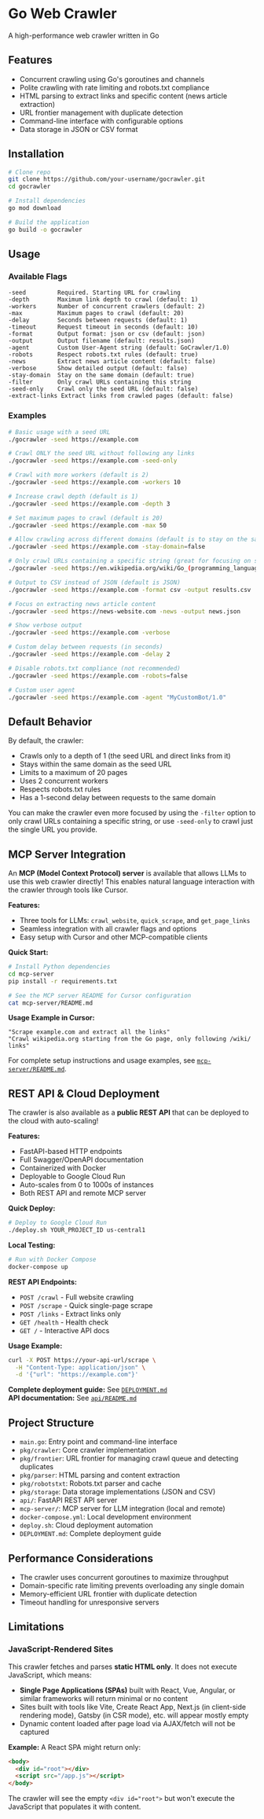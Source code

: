 # Go Web Crawler

A high-performance web crawler written in Go

## Features

- Concurrent crawling using Go's goroutines and channels
- Polite crawling with rate limiting and robots.txt compliance
- HTML parsing to extract links and specific content (news article extraction)
- URL frontier management with duplicate detection
- Command-line interface with configurable options
- Data storage in JSON or CSV format

## Installation

```bash
# Clone repo
git clone https://github.com/your-username/gocrawler.git
cd gocrawler

# Install dependencies
go mod download

# Build the application
go build -o gocrawler
```

## Usage

### Available Flags

```
-seed         Required. Starting URL for crawling
-depth        Maximum link depth to crawl (default: 1)
-workers      Number of concurrent crawlers (default: 2)
-max          Maximum pages to crawl (default: 20)
-delay        Seconds between requests (default: 1)
-timeout      Request timeout in seconds (default: 10)
-format       Output format: json or csv (default: json)
-output       Output filename (default: results.json)
-agent        Custom User-Agent string (default: GoCrawler/1.0)
-robots       Respect robots.txt rules (default: true)
-news         Extract news article content (default: false)
-verbose      Show detailed output (default: false)
-stay-domain  Stay on the same domain (default: true)
-filter       Only crawl URLs containing this string
-seed-only    Crawl only the seed URL (default: false)
-extract-links Extract links from crawled pages (default: false)
```

### Examples

```bash
# Basic usage with a seed URL
./gocrawler -seed https://example.com

# Crawl ONLY the seed URL without following any links
./gocrawler -seed https://example.com -seed-only

# Crawl with more workers (default is 2)
./gocrawler -seed https://example.com -workers 10

# Increase crawl depth (default is 1)
./gocrawler -seed https://example.com -depth 3

# Set maximum pages to crawl (default is 20)
./gocrawler -seed https://example.com -max 50

# Allow crawling across different domains (default is to stay on the same domain)
./gocrawler -seed https://example.com -stay-domain=false

# Only crawl URLs containing a specific string (great for focusing on specific sections)
./gocrawler -seed https://en.wikipedia.org/wiki/Go_(programming_language) -filter "/wiki/"

# Output to CSV instead of JSON (default is JSON)
./gocrawler -seed https://example.com -format csv -output results.csv

# Focus on extracting news article content
./gocrawler -seed https://news-website.com -news -output news.json

# Show verbose output
./gocrawler -seed https://example.com -verbose

# Custom delay between requests (in seconds)
./gocrawler -seed https://example.com -delay 2

# Disable robots.txt compliance (not recommended)
./gocrawler -seed https://example.com -robots=false

# Custom user agent
./gocrawler -seed https://example.com -agent "MyCustomBot/1.0"
```

## Default Behavior

By default, the crawler:

- Crawls only to a depth of 1 (the seed URL and direct links from it)
- Stays within the same domain as the seed URL
- Limits to a maximum of 20 pages
- Uses 2 concurrent workers
- Respects robots.txt rules
- Has a 1-second delay between requests to the same domain

You can make the crawler even more focused by using the `-filter` option to only crawl URLs containing a specific string, or use `-seed-only` to crawl just the single URL you provide.

## MCP Server Integration

An **MCP (Model Context Protocol) server** is available that allows LLMs to use this web crawler directly! This enables natural language interaction with the crawler through tools like Cursor.

**Features:**

- Three tools for LLMs: `crawl_website`, `quick_scrape`, and `get_page_links`
- Seamless integration with all crawler flags and options
- Easy setup with Cursor and other MCP-compatible clients

**Quick Start:**

```bash
# Install Python dependencies
cd mcp-server
pip install -r requirements.txt

# See the MCP server README for Cursor configuration
cat mcp-server/README.md
```

**Usage Example in Cursor:**

```
"Scrape example.com and extract all the links"
"Crawl wikipedia.org starting from the Go page, only following /wiki/ links"
```

For complete setup instructions and usage examples, see [`mcp-server/README.md`](mcp-server/README.md).

## REST API & Cloud Deployment

The crawler is also available as a **public REST API** that can be deployed to the cloud with auto-scaling!

**Features:**

- FastAPI-based HTTP endpoints
- Full Swagger/OpenAPI documentation
- Containerized with Docker
- Deployable to Google Cloud Run
- Auto-scales from 0 to 1000s of instances
- Both REST API and remote MCP server

**Quick Deploy:**

```bash
# Deploy to Google Cloud Run
./deploy.sh YOUR_PROJECT_ID us-central1
```

**Local Testing:**

```bash
# Run with Docker Compose
docker-compose up
```

**REST API Endpoints:**

- `POST /crawl` - Full website crawling
- `POST /scrape` - Quick single-page scrape
- `POST /links` - Extract links only
- `GET /health` - Health check
- `GET /` - Interactive API docs

**Usage Example:**

```bash
curl -X POST https://your-api-url/scrape \
  -H "Content-Type: application/json" \
  -d '{"url": "https://example.com"}'
```

**Complete deployment guide:** See [`DEPLOYMENT.md`](DEPLOYMENT.md)  
**API documentation:** See [`api/README.md`](api/README.md)

## Project Structure

- `main.go`: Entry point and command-line interface
- `pkg/crawler`: Core crawler implementation
- `pkg/frontier`: URL frontier for managing crawl queue and detecting duplicates
- `pkg/parser`: HTML parsing and content extraction
- `pkg/robotstxt`: Robots.txt parser and cache
- `pkg/storage`: Data storage implementations (JSON and CSV)
- `api/`: FastAPI REST API server
- `mcp-server/`: MCP server for LLM integration (local and remote)
- `docker-compose.yml`: Local development environment
- `deploy.sh`: Cloud deployment automation
- `DEPLOYMENT.md`: Complete deployment guide

## Performance Considerations

- The crawler uses concurrent goroutines to maximize throughput
- Domain-specific rate limiting prevents overloading any single domain
- Memory-efficient URL frontier with duplicate detection
- Timeout handling for unresponsive servers

## Limitations

### JavaScript-Rendered Sites

This crawler fetches and parses **static HTML only**. It does not execute JavaScript, which means:

- **Single Page Applications (SPAs)** built with React, Vue, Angular, or similar frameworks will return minimal or no content
- Sites built with tools like Vite, Create React App, Next.js (in client-side rendering mode), Gatsby (in CSR mode), etc. will appear mostly empty
- Dynamic content loaded after page load via AJAX/fetch will not be captured

**Example:** A React SPA might return only:

```html
<body>
  <div id="root"></div>
  <script src="/app.js"></script>
</body>
```

The crawler will see the empty `<div id="root">` but won't execute the JavaScript that populates it with content.
